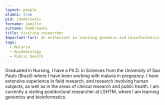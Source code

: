 ```yaml
--- 
layout: people 
alumni: true
pid: jdombrowski 
forname: Jamille 
surname: Dombrowski 
title: Visiting researcher 
Important-fact: An enthusiast in learning genomics and bioinformatics 
tags: 
  - Malaria 
  - Epidemiology 
  - Public health 
--- 
```


Graduated in Nursing, I have a Ph.D. in Sciences from the University of Sao Paulo (Brazil) where I have been working with malaria in pregnancy. I have extensive experience in field research, and research involving human subjects, as well as in the areas of clinical research and public health. I am currently a visiting postdoctoral researcher at LSHTM, where I am learning genomics and bioinformatics. 